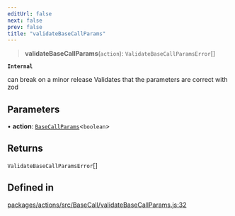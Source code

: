 ```yaml
---
editUrl: false
next: false
prev: false
title: "validateBaseCallParams"
---
```


> **validateBaseCallParams**(`action`): `ValidateBaseCallParamsError`[]

**`Internal`**

can break on a minor release
Validates that the parameters are correct with zod

## Parameters

• **action**: [`BaseCallParams`](/reference/tevm/actions/type-aliases/basecallparams/)\<`boolean`\>

## Returns

`ValidateBaseCallParamsError`[]

## Defined in

[packages/actions/src/BaseCall/validateBaseCallParams.js:32](https://github.com/qbzzt/tevm-monorepo/blob/main/packages/actions/src/BaseCall/validateBaseCallParams.js#L32)
